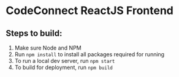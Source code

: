 # CodeConnect ReactJS Frontend

## Steps to build:
1. Make sure Node and NPM 
2. Run `npm install` to install all packages required for running
3. To run a local dev server, run `npm start`
4. To build for deployment, run `npm build`